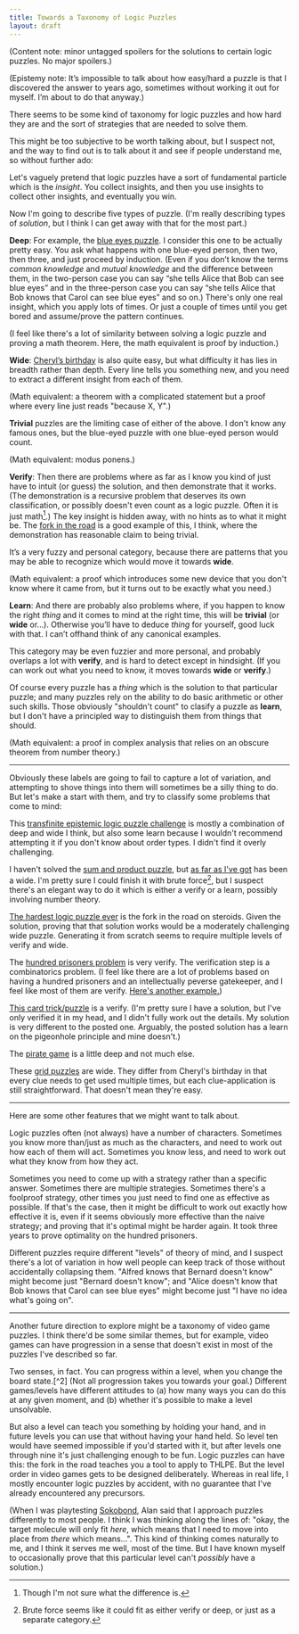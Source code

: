 ```yaml
---
title: Towards a Taxonomy of Logic Puzzles
layout: draft
---
```

(Content note: minor untagged spoilers for the solutions to certain logic puzzles. No major spoilers.)

(Epistemy note: It’s impossible to talk about how easy/hard a puzzle is that I discovered the answer to years ago, sometimes without working it out for myself. I’m about to do that anyway.)

There seems to be some kind of taxonomy for logic puzzles and how hard they are and the sort of strategies that are needed to solve them.

This might be too subjective to be worth talking about, but I suspect not, and the way to find out is to talk about it and see if people understand me, so without further ado:

Let's vaguely pretend that logic puzzles have a sort of fundamental particle which is the *insight*. You collect insights, and then you use insights to collect other insights, and eventually you win.

Now I'm going to describe five types of puzzle. (I'm really describing types of *solution*, but I think I can get away with that for the most part.)

**Deep**: For example, the [blue eyes puzzle](https://xkcd.com/blue_eyes.html). I consider this one to be actually pretty easy. You ask what happens with one blue-eyed person, then two, then three, and just proceed by induction. (Even if you don’t know the terms *common knowledge* and *mutual knowledge* and the difference between them, in the two-person case you can say “she tells Alice that Bob can see blue eyes” and in the three-person case you can say “she tells Alice that Bob knows that Carol can see blue eyes” and so on.) There's only one real insight, which you apply lots of times. Or just a couple of times until you get bored and assume/prove the pattern continues.

(I feel like there's a lot of similarity between solving a logic puzzle and proving a math theorem. Here, the math equivalent is proof by induction.)

**Wide**: [Cheryl’s birthday](http://en.wikipedia.org/wiki/Cheryl%27s_Birthday) is also quite easy, but what difficulty it has lies in breadth rather than depth. Every line tells you something new, and you need to extract a different insight from each of them.

(Math equivalent: a theorem with a complicated statement but a proof where every line just reads "because X, Y".)

**Trivial** puzzles are the limiting case of either of the above. I don't know any famous ones, but the blue-eyed puzzle with one blue-eyed person would count.

(Math equivalent: modus ponens.)

**Verify**: Then there are problems where as far as I know you kind of just have to intuit (or guess) the solution, and then demonstrate that it works. (The demonstration is a recursive problem that deserves its own classification, or possibly doesn't even count as a logic puzzle. Often it is just math[^0].) The key insight is hidden away, with no hints as to what it might be. The [fork in the road](http://en.wikipedia.org/wiki/Knights_and_Knaves#Fork_in_the_road) is a good example of this, I think, where the demonstration has reasonable claim to being trivial.

It’s a very fuzzy and personal category, because there are patterns that you may be able to recognize which would move it towards **wide**.

(Math equivalent: a proof which introduces some new device that you don't know where it came from, but it turns out to be exactly what you need.)

**Learn**: And there are probably also problems where, if you happen to know the right *thing* and it comes to mind at the right time, this will be **trivial** (or **wide** or...). Otherwise you’ll have to deduce *thing* for yourself, good luck with that. I can’t offhand think of any canonical examples.

This category may be even fuzzier and more personal, and probably overlaps a lot with **verify**, and is hard to detect except in hindsight. (If you can work out what you need to know, it moves towards **wide** or **verify**.)

Of course every puzzle has a *thing* which is the solution to that particular puzzle; and many puzzles rely on the ability to do basic arithmetic or other such skills. Those obviously "shouldn't count" to clasify a puzzle as **learn**, but I don't have a principled way to distinguish them from things that should.

(Math equivalent: a proof in complex analysis that relies on an obscure theorem from number theory.)

---

Obviously these labels are going to fail to capture a lot of variation, and attempting to shove things into them will sometimes be a silly thing to do. But let's make a start with them, and try to classify some problems that come to mind:

This [transfinite epistemic logic puzzle challenge](http://jdh.hamkins.org/transfinite-epistemic-logic-puzzle-challenge/) is mostly a combination of deep and wide I think, but also some learn because I wouldn't recommend attempting it if you don't know about order types. I didn't find it overly challenging.

I haven't solved the [sum and product puzzle](http://en.wikipedia.org/wiki/Sum_and_Product_Puzzle), but [as far as I've got](http://lesswrong.com/lw/m1p/open_thread_apr_13_apr_19_2015/c9od) has been a wide. I'm pretty sure I could finish it with brute force[^1], but I suspect there's an elegant way to do it which is either a verify or a learn, possibly involving number theory.

[The hardest logic puzzle ever](http://en.wikipedia.org/wiki/The_Hardest_Logic_Puzzle_Ever) is the fork in the road on steroids. Given the solution, proving that that solution works would be a moderately challenging wide puzzle. Generating it from scratch seems to require multiple levels of verify and wide.

The [hundred prisoners problem](http://en.wikipedia.org/wiki/100_prisoners_problem) is very verify. The verification step is a combinatorics problem. (I feel like there are a lot of problems based on having a hundred prisoners and an intellectually peverse gatekeeper, and I feel like most of them are verify. [Here's another example.](http://www.cut-the-knot.org/Probability/LightBulbs.shtml))

[This card trick/puzzle](https://news.ycombinator.com/item?id=9030899) is a verify. (I'm pretty sure I have a solution, but I've only verified it in my head, and I didn't fully work out the details. My solution is very different to the posted one. Arguably, the posted solution has a learn on the pigeonhole principle and mine doesn't.)

The [pirate game](http://en.wikipedia.org/wiki/Pirate_game) is a little deep and not much else.

These [grid puzzles](http://www.logic-puzzles.org/) are wide. They differ from Cheryl's birthday in that every clue needs to get used multiple times, but each clue-application is still straightforward. That doesn't mean they're easy.

---

Here are some other features that we might want to talk about.

Logic puzzles often (not always) have a number of characters. Sometimes you know more than/just as much as the characters, and need to work out how each of them will act. Sometimes you know less, and need to work out what they know from how they act.

Sometimes you need to come up with a strategy rather than a specific answer. Sometimes there are multiple strategies. Sometimes there's a foolproof strategy, other times you just need to find one as effective as possible. If that's the case, then it might be difficult to work out exactly how effective it is, even if it seems obviously more effective than the naive strategy; and proving that it's optimal might be harder again. It took three years to prove optimality on the hundred prisoners.

Different puzzles require different "levels" of theory of mind, and I suspect there's a lot of variation in how well people can keep track of those without accidentally collapsing them. "Alfred knows that Bernard doesn't know" might become just "Bernard doesn't know"; and "Alice doesn't know that Bob knows that Carol can see blue eyes" might become just "I have no idea what's going on".

---

Another future direction to explore might be a taxonomy of video game puzzles. I think there'd be some similar themes, but for example, video games can have progression in a sense that doesn't exist in most of the puzzles I've described so far.

Two senses, in fact. You can progress within a level, when you change the board state.[^2] (Not all progression takes you towards your goal.) Different games/levels have different attitudes to (a) how many ways you can do this at any given moment, and (b) whether it's possible to make a level unsolvable.

But also a level can teach you something by holding your hand, and in future levels you can use that without having your hand held. So level ten would have seemed impossible if you'd started with it, but after levels one through nine it's just challenging enough to be fun. Logic puzzles can have this: the fork in the road teaches you a tool to apply to THLPE. But the level order in video games gets to be designed deliberately. Whereas in real life, I mostly encounter logic puzzles by accident, with no guarantee that I've already encountered any precursors.

(When I was playtesting [Sokobond](http://www.sokobond.com/), Alan said that I approach puzzles differently to most people. I think I was thinking along the lines of: "okay, the target molecule will only fit *here*, which means that I need to move into place from *there* which means...". This kind of thinking comes naturally to me, and I think it serves me well, most of the time. But I have known myself to occasionally prove that this particular level can't *possibly* have a solution.)

[^0]: Though I'm not sure what the difference is.
[^1]: Brute force seems like it could fit as either verify or deep, or just as a separate category.
